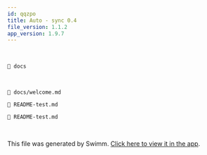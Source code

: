 ```yaml
---
id: qqzpo
title: Auto - sync 0.4
file_version: 1.1.2
app_version: 1.9.7
---
```


<br/>

`📄 docs`

<br/>

`📄 docs/welcome.md`

`📄 README-test.md`

`📄 README-test.md`

<br/>

This file was generated by Swimm. [Click here to view it in the app](http://localhost:5000/repos/Z2l0aHViJTNBJTNBTm9hUmVwbyUzQSUzQU5vYW96ZXI=/docs/qqzpo).
